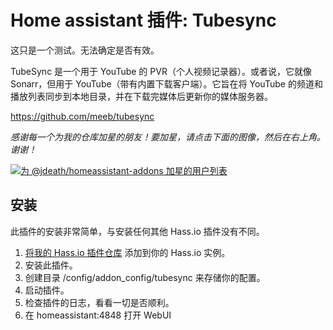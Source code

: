 # Home assistant 插件: Tubesync

这只是一个测试。无法确定是否有效。

TubeSync 是一个用于 YouTube 的 PVR（个人视频记录器）。或者说，它就像 Sonarr，但用于 YouTube（带有内置下载客户端）。它旨在将 YouTube 的频道和播放列表同步到本地目录，并在下载完媒体后更新你的媒体服务器。

https://github.com/meeb/tubesync

_感谢每一个为我的仓库加星的朋友！要加星，请点击下面的图像，然后在右上角。谢谢！_

[![为 @jdeath/homeassistant-addons 加星的用户列表](https://reporoster.com/stars/jdeath/homeassistant-addons)](https://github.com/jdeath/homeassistant-addons/stargazers)


## 安装

此插件的安装非常简单，与安装任何其他 Hass.io 插件没有不同。

1. [将我的 Hass.io 插件仓库][repository] 添加到你的 Hass.io 实例。
1. 安装此插件。
1. 创建目录 /config/addon_config/tubesync 来存储你的配置。
1. 启动插件。
1. 检查插件的日志，看看一切是否顺利。
1. 在 homeassistant:4848 打开 WebUI


[repository]: https://github.com/jdeath/homeassistant-addons